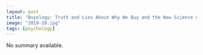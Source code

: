 ```yaml
---
layout: post
title: "Buyology: Truth and Lies About Why We Buy and the New Science of Desire"
image: "2019-10.jpg"
tags: [psychology]
---
```


No summary available.